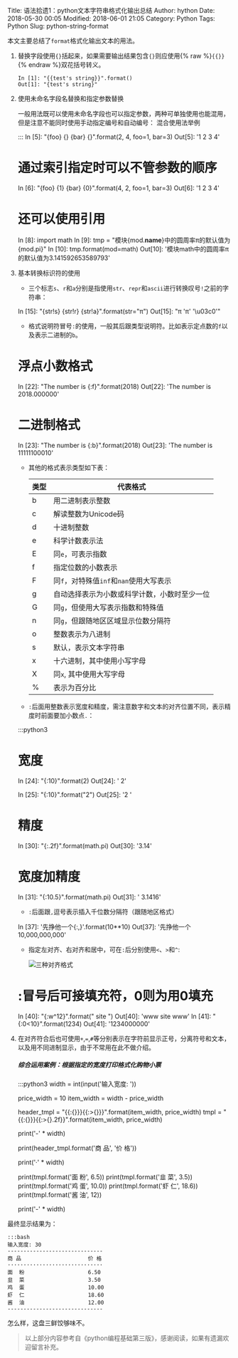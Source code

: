 Title: 语法拾遗1：python文本字符串格式化输出总结
Author: hython
Date: 2018-05-30 00:05
Modified: 2018-06-01 21:05
Category: Python
Tags: Python
Slug: python-string-format


本文主要总结了`format`格式化输出文本的用法。


1. 替换字段使用`{}`括起来，如果需要输出结果包含`{}`则应使用{% raw %}`{{}}`{% endraw %}双花括号转义。


    ```
    In [1]: "{{test's string}}".format()
    Out[1]: "{test's string}"
    ```

2. 使用未命名字段名替换和指定参数替换

    一般用法既可以使用未命名字段也可以指定参数，两种可单独使用也能混用，但是注意不能同时使用手动指定编号和自动编号：
    混合使用法举例


    :::
    In [5]: "{foo} {} {bar} {}".format(2, 4, foo=1, bar=3)
    Out[5]: '1 2 3 4'
    
    # 通过索引指定时可以不管参数的顺序
    In [6]: "{foo} {1} {bar} {0}".format(4, 2, foo=1, bar=3)
    Out[6]: '1 2 3 4'
    
    # 还可以使用引用
    In [8]: import math
    In [9]: tmp = "模块{mod.__name__}中的圆周率π的默认值为{mod.pi}"
    In [10]: tmp.format(mod=math)
    Out[10]: '模块math中的圆周率π的默认值为3.141592653589793'


3. 基本转换标识符的使用

    - 三个标志`s`、`r`和`a`分别是指使用`str`、`repr`和`ascii`进行转换叹号`!`之前的字符串：


    
    In [15]: "{str!s} {str!r} {str!a}".format(str="π")
    Out[15]: "π 'π' '\\u03c0'"


    - 格式说明符冒号`:`的使用，一般其后跟类型说明符。比如表示定点数的`f`以及表示二进制的`b`。


    
    # 浮点小数格式
    In [22]: "The number is {:f}".format(2018)
    Out[22]: 'The number is 2018.000000'
    # 二进制格式
    In [23]: "The number is {:b}".format(2018)
    Out[23]: 'The number is 11111100010'

    - 其他的格式表示类型如下表：

        | 类型 | 代表格式 |
        | --- | --- |
        | b | 用二进制表示整数 |
        | c | 解读整数为Unicode码 |
        | d | 十进制整数 |
        | e | 科学计数表示法 |
        | E | 同`e`，可表示指数 |
        | f | 指定位数的小数表示 |
        | F | 同`f`，对特殊值`inf`和`nan`使用大写表示 |
        | g | 自动选择表示为小数或科学计数，小数时至少一位 |
        | G | 同`g`，但使用大写表示指数和特殊值 |
        | n | 同`g`，但跟随地区区域显示位数分隔符 |
        | o | 整数表示为八进制 |
        | s | 默认，表示文本字符串 |
        | x | 十六进制，其中使用小写字母 |
        | X | 同`x`, 其中使用大写字母 |
        | % | 表示为百分比 |

    - `:`后面用整数表示宽度和精度，需注意数字和文本的对齐位置不同，表示精度时前面要加小数点`.`：


    :::python3
    # 宽度
    In [24]: "{:10}".format(2)
    Out[24]: '         2'

    In [25]: "{:10}".format("2")
    Out[25]: '2         '

    # 精度
    In [30]: "{:.2f}".format(math.pi)
    Out[30]: '3.14'

    # 宽度加精度
    In [31]: "{:10.5}".format(math.pi)
    Out[31]: '    3.1416'
    
    - `:`后面跟`,`逗号表示插入千位数分隔符（跟随地区格式）


     In [37]: '先挣他一个{:,}'.format(10**10)
     Out[37]: '先挣他一个10,000,000,000'
         

    - 指定左对齐、右对齐和居中，可在`:`后分别使用`<`、`>`和`^`:
    
        ![三种对齐格式](https://upload-images.jianshu.io/upload_images/383-9b29f512da63f067.jpg)
    
    
    # :冒号后可接填充符，0则为用0填充
    In [40]: "{:w^12}".format(" site ")
    Out[40]: 'www site www'
    In [41]: "{:0<10}".format(1234)
    Out[41]: '1234000000'


4. 在对齐符合后也可使用`+`,`=`,`#`等分别表示在字符前显示正号，分离符号和文本，以及用不同进制显示，由于不常用在此不做介绍。

    ##### 综合运用案例：根据指定的宽度打印格式化购物小票


    :::python3
    width = int(input('输入宽度: '))
    
    price_width = 10
    item_width = width - price_width
    
    header_tmpl = "{{:{}}}{{:>{}}}".format(item_width, price_width)
    tmpl = "{{:{}}}{{:>{}.2f}}".format(item_width, price_width)
    
    print('-' * width)
    
    print(header_tmpl.format('商 品', '价 格'))
    
    print('·' * width)
    
    print(tmpl.format('面  粉', 6.5))
    print(tmpl.format('韭  菜', 3.5))
    print(tmpl.format('鸡  蛋', 10.0))
    print(tmpl.format('虾  仁', 18.6))
    print(tmpl.format('酱  油', 12))
    
    print('-' * width)


最终显示结果为：

    :::bash
    输入宽度: 30
    ------------------------------
    商 品                     价 格
    ······························
    面  粉                    6.50
    韭  菜                    3.50
    鸡  蛋                    10.00
    虾  仁                    18.60
    酱  油                    12.00
    ------------------------------

怎么样，这盘三鲜饺够味不。

> 以上部分内容参考自《python编程基础第三版》，感谢阅读，如果有遗漏欢迎留言补充。
